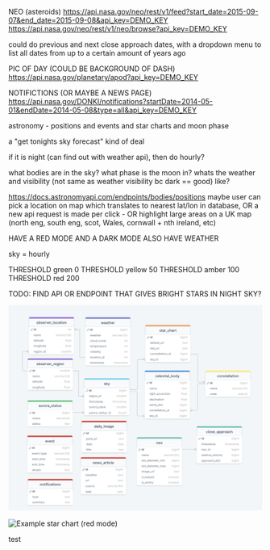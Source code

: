 NEO (asteroids) https://api.nasa.gov/neo/rest/v1/feed?start_date=2015-09-07&end_date=2015-09-08&api_key=DEMO_KEY
https://api.nasa.gov/neo/rest/v1/neo/browse?api_key=DEMO_KEY

could do previous and next close approach dates, with a dropdown menu to list all dates from up to a certain amount of years ago


PIC OF DAY (COULD BE BACKGROUND OF DASH) https://api.nasa.gov/planetary/apod?api_key=DEMO_KEY


NOTIFICTIONS (OR MAYBE A NEWS PAGE) https://api.nasa.gov/DONKI/notifications?startDate=2014-05-01&endDate=2014-05-08&type=all&api_key=DEMO_KEY


astronomy - positions and events and star charts and moon phase

a "get tonights sky forecast" kind of deal

if it is night (can find out with weather api), then do hourly?

what bodies are in the sky? what phase is the moon in? whats the weather and visibility (not same as weather visibility bc dark == good) like?

https://docs.astronomyapi.com/endpoints/bodies/positions
maybe user can pick a location on map which translates to nearest lat/lon in database, OR a new api request is made per click - OR highlight large areas on a UK map (north eng, south eng, scot, Wales, cornwall + nth ireland, etc)

HAVE A RED MODE AND A DARK MODE
ALSO HAVE WEATHER


sky = hourly

THRESHOLD green 0
THRESHOLD yellow 50
THRESHOLD amber 100
THRESHOLD red 200

TODO:
FIND API OR ENDPOINT THAT GIVES BRIGHT STARS IN NIGHT SKY?

![ERD draft](./Screenshot%202024-05-29%20at%2023.19.05.png)

![Example star chart (red mode)](https://widgets.astronomyapi.com/star-chart/generated/5ed13e0447cb88ef6d0a4784ae1202638cf0c8bf33e9292fd519393edeb50191.png)

test

